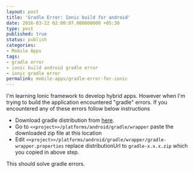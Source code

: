 ```yaml
---
layout: post
title: 'Gradle Error: Ionic build for android'
date: 2016-03-22 02:00:07.000000000 +05:30
type: post
published: true
status: publish
categories:
- Mobile Apps
tags:
- gradle error
- ionic build android gradle error
- ionic gradle error
permalink: mobile-apps/gradle-error-for-ionic
---
```

I'm learning Ionic framework to develop hybrid apps. However when I'm trying to build the application encountered "gradle" errors. If you encountered any of these errors follow below instructions

  * Download gradle distribution from <a href="http://services.gradle.org/distributions">here</a>.
  * Go to `<<project>>/platforms/android/gradle/wrapper` paste the downloaded zip file at this location
  * Edit `<<project>>/platforms/android/gradle/wrapper/gradle-wrapper.properties` replace distributionUrl to `gradle-x.x.x.zip` which you copied in above step.

This should solve gradle errors.
